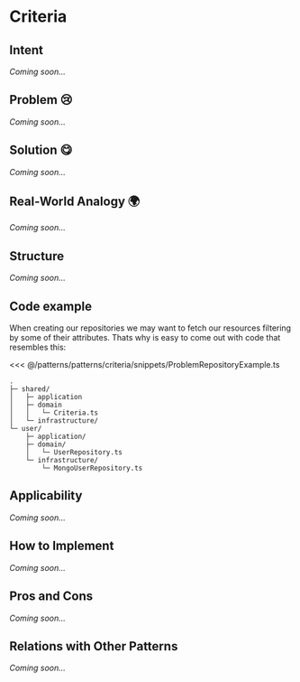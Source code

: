 <!-- <script setup>
import FileImporter from '../../../../src/components/FileImporter.vue'
</script> -->

# Criteria

## Intent

_Coming soon..._

## Problem 😢

_Coming soon..._

## Solution 😋

_Coming soon..._

## Real-World Analogy 🌍

_Coming soon..._

## Structure

_Coming soon..._

## Code example

When creating our repositories we may want to fetch our resources filtering by some of their attributes. Thats why is easy to come out with code that resembles this:

<<< @/patterns/patterns/criteria/snippets/ProblemRepositoryExample.ts

```
.
├─ shared/
│   ├─ application
│   ├─ domain
│   │   └─ Criteria.ts
│   └─ infrastructure/
└─ user/
    ├─ application/
    ├─ domain/
    │   └─ UserRepository.ts
    └─ infrastructure/
        └─ MongoUserRepository.ts
```

<!-- <FileImporter path="/snippets/ProblemRepositoryExample" fileExtension="ts"/> -->

## Applicability

_Coming soon..._

## How to Implement

_Coming soon..._

## Pros and Cons

_Coming soon..._

## Relations with Other Patterns

_Coming soon..._
